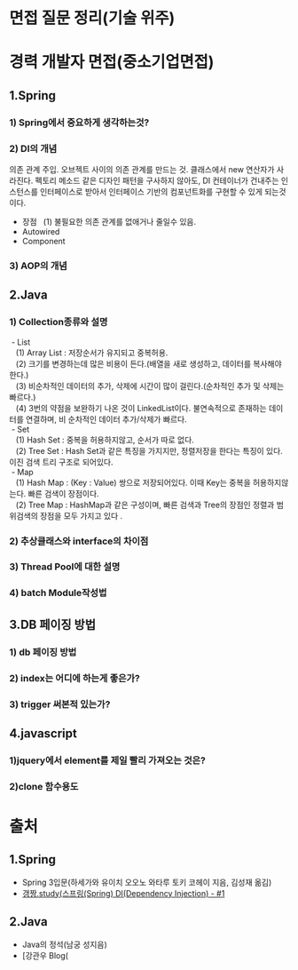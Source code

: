 
면접 질문 정리(기술 위주)
======================
# 경력 개발자 면접(중소기업면접)
## 1.Spring
### 1) Spring에서 중요하게 생각하는것?

### 2) DI의 개념
의존 관계 주입. 오브젝트 사이의 의존 관계를 만드는 것. 클래스에서 new 연산자가 사라진다. 펙토리 메소드 같은 디자인 패턴을 구사하지 않아도, DI 컨테이너가 건내주는 인스턴스를 인터페이스로 받아서 인터페이스 기반의 컴포넌트화를 구현할 수 있게 되는것이다.
 - 장점
   (1) 불필요한 의존 관계를 없애거나 줄일수 있음.<br/>
 - Autowired<br/>
 - Component<br/>
### 3) AOP의 개념

## 2.Java
### 1) Collection종류와 설명
  - List<br/>
    (1) Array List : 저장순서가 유지되고 중복허용.<br/>
    (2) 크기를 변경하는데 많은 비용이 든다.(배열을 새로 생성하고, 데이터를 복사해야한다.)<br/>
    (3) 비순차적인 데이터의 추가, 삭제에 시간이 많이 걸린다.(순차적인 추가 및 삭제는 빠르다.)<br/>
    (4) 3번의 약점을 보완하기 나온 것이 LinkedList이다. 불연속적으로 존재하는 데이터를 연결하며, 비 순차적인 데이터 추가/삭제가 빠르다.<br/>
  - Set<br/>
    (1) Hash Set : 중복을 허용하지않고, 순서가 따로 없다.<br/>
    (2) Tree Set : Hash Set과 같은 특징을 가지지만, 정렬저장을 한다는 특징이 있다. 이진 검색 트리 구조로 되어있다.<br/>
  - Map<br/>
    (1) Hash Map : (Key : Value) 쌍으로 저장되어있다. 이때 Key는 중복을 허용하지않는다. 빠른 검색이 장점이다.<br/>
    (2) Tree Map : HashMap과 같은 구성이며, 빠른 검색과 Tree의 장점인 정렬과 범위검색의 장점을 모두 가지고 있다 .<br/>
### 2) 추상클래스와 interface의 차이점
### 3) Thread Pool에 대한 설명
### 4) batch Module작성법

## 3.DB 페이징 방법
### 1) db 페이징 방법
### 2) index는 어디에 하는게 좋은가?
### 3) trigger 써본적 있는가?

## 4.javascript
### 1)jquery에서 element를 제일 빨리 가져오는 것은?
### 2)clone 함수용도

# 출처
## 1.Spring
 * Spring 3입문(하세가와 유이치 오오노 와타루 토키 코헤이 지음, 김성재 옮김)
 * [갱짱.study(스프링(Spring) DI(Dependency Injection) - #1](http://gangzzang.tistory.com/entry/%EC%8A%A4%ED%94%84%EB%A7%81Spring-IoCDIInversion-of-ControlDependency-Injection)
 ## 2.Java
 * Java의 정석(남궁 성지음)
 * [강관우 Blog(
